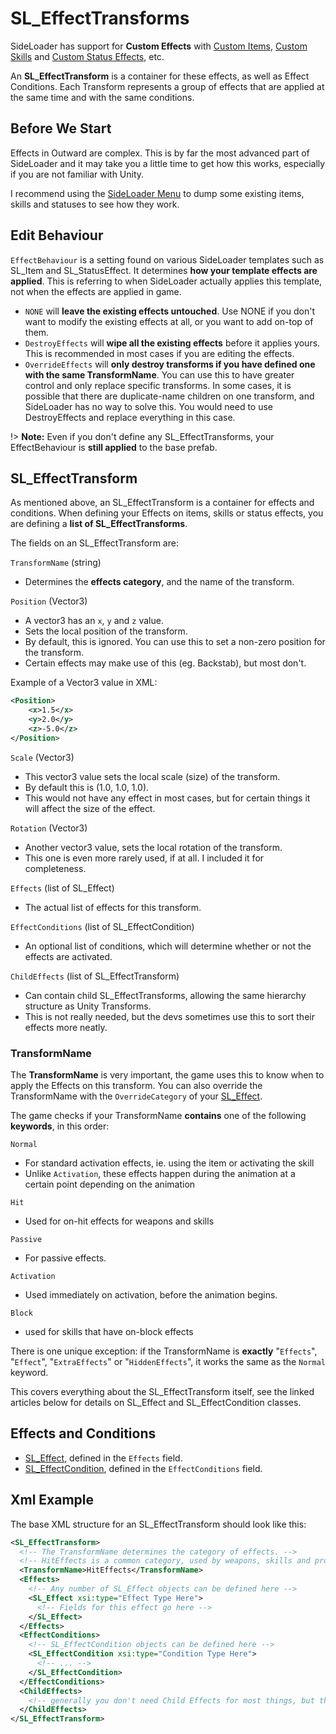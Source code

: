 # SL_EffectTransforms

SideLoader has support for <b>Custom Effects</b> with [Custom Items](Custom/Items), [Custom Skills](Custom/Skills) and [Custom Status Effects](Custom/StatusEffects), etc.

An <b>SL_EffectTransform</b> is a container for these effects, as well as Effect Conditions. Each Transform represents a group of effects that are applied at the same time and with the same conditions.

## Before We Start
Effects in Outward are complex. This is by far the most advanced part of SideLoader and it may take you a little time to get how this works, especially if you are not familiar with Unity.

I recommend using the [SideLoader Menu](GettingStarted/SLMenu) to dump some existing items, skills and statuses to see how they work.

## Edit Behaviour
`EffectBehaviour` is a setting found on various SideLoader templates such as SL_Item and SL_StatusEffect. It determines <b>how your template effects are applied</b>. This is referring to when SideLoader actually applies this template, not when the effects are applied in game.
* `NONE` will <b>leave the existing effects untouched</b>. Use NONE if you don't want to modify the existing effects at all, or you want to add on-top of them.
* `DestroyEffects` will <b>wipe all the existing effects</b> before it applies yours. This is recommended in most cases if you are editing the effects.
* `OverrideEffects` will <b>only destroy transforms if you have defined one with the same TransformName</b>. You can use this to have greater control and only replace specific transforms. In some cases, it is possible that there are duplicate-name children on one transform, and SideLoader has no way to solve this. You would need to use DestroyEffects and replace everything in this case.

!> <b>Note:</b> Even if you don't define any SL_EffectTransforms, your EffectBehaviour is <b>still applied</b> to the base prefab.

## SL_EffectTransform
As mentioned above, an SL_EffectTransform is a container for effects and conditions. When defining your Effects on items, skills or status effects, you are defining a <b>list of SL_EffectTransforms</b>.

The fields on an SL_EffectTransform are:

`TransformName` (string)
* Determines the <b>effects category</b>, and the name of the transform.

`Position` (Vector3)
* A vector3 has an `x`, `y` and `z` value.
* Sets the local position of the transform.
* By default, this is ignored. You can use this to set a non-zero position for the transform.
* Certain effects may make use of this (eg. Backstab), but most don't.

Example of a Vector3 value in XML:
```xml
<Position>
	<x>1.5</x>
	<y>2.0</y>
	<z>-5.0</z>
</Position>
```

`Scale` (Vector3)
* This vector3 value sets the local scale (size) of the transform.
* By default this is (1.0, 1.0, 1.0).
* This would not have any effect in most cases, but for certain things it will affect the size of the effect.

`Rotation` (Vector3)
* Another vector3 value, sets the local rotation of the transform.
* This one is even more rarely used, if at all. I included it for completeness.

`Effects` (list of SL_Effect)
* The actual list of effects for this transform.

`EffectConditions` (list of SL_EffectCondition)
* An optional list of conditions, which will determine whether or not the effects are activated.

`ChildEffects` (list of SL_EffectTransform)
* Can contain child SL_EffectTransforms, allowing the same hierarchy structure as Unity Transforms.
* This is not really needed, but the devs sometimes use this to sort their effects more neatly.

### TransformName

The <b>TransformName</b> is very important, the game uses this to know when to apply the Effects on this transform. You can also override the TransformName with the `OverrideCategory` of your [SL_Effect](Effects/SL_Effect).

The game checks if your TransformName <b>contains</b> one of the following <b>keywords</b>, in this order:

`Normal`
* For standard activation effects, ie. using the item or activating the skill
* Unlike `Activation`, these effects happen during the animation at a certain point depending on the animation

`Hit`
* Used for on-hit effects for weapons and skills

`Passive`
* For passive effects. 

`Activation`
* Used immediately on activation, before the animation begins.

`Block`
* used for skills that have on-block effects

There is one unique exception: if the TransformName is <b>exactly</b> "`Effects`", "`Effect`", "`ExtraEffects`" or "`HiddenEffects`", it works the same as the `Normal` keyword.

This covers everything about the SL_EffectTransform itself, see the linked articles below for details on SL_Effect and SL_EffectCondition classes.

## Effects and Conditions

* [SL_Effect](Effects/SL_Effect), defined in the `Effects` field.
* [SL_EffectCondition](Effects/SL_EffectCondition), defined in the `EffectConditions` field.

## Xml Example
The base XML structure for an SL_EffectTransform should look like this:
```xml
<SL_EffectTransform>
  <!-- The TransformName determines the category of effects. -->
  <!-- HitEffects is a common category, used by weapons, skills and projectiles -->
  <TransformName>HitEffects</TransformName> 
  <Effects> 
    <!-- Any number of SL_Effect objects can be defined here -->
    <SL_Effect xsi:type="Effect Type Here">
      <!-- Fields for this effect go here -->
    </SL_Effect>
  </Effects>
  <EffectConditions>
    <!-- SL_EffectCondition objects can be defined here -->
    <SL_EffectCondition xsi:type="Condition Type Here">
      <!-- ... -->
    </SL_EffectCondition>
  </EffectConditions>
  <ChildEffects>
    <!-- generally you don't need Child Effects for most things, but the game sometimes uses them -->
  </ChildEffects>
</SL_EffectTransform>
```